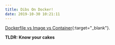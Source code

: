 ```yaml
---
title: Dibs On Docker!
date: 2019-10-30 10:21:11
---
```


[Dockerfile vs Image vs Container](https://stackoverflow.com/questions/23735149/what-is-the-difference-between-a-docker-image-and-a-container?rq=1){:target="_blank"}. 

<strong>TLDR: Know your cakes</strong>
